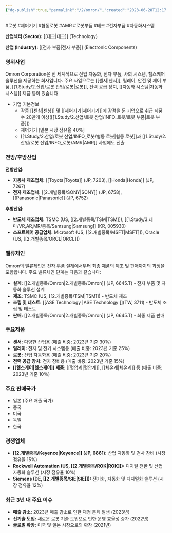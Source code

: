 ```yaml
---
{"dg-publish":true,"permalink":"/2/omron/","created":"2023-06-28T12:17:49.097+09:00","updated":"2025-07-10T10:44:22.349+09:00"}
---
```


#로봇 #제어기기 #협동로봇 #AMR #로봇부품 #테크 #전자부품 #자동화시스템


**산업섹터 (Sector):** [[테크\|테크]] (Technology)  

**산업 (Industry):** [[전자 부품\|전자 부품]] (Electronic Components)

### 영위사업

Omron Corporation은 전 세계적으로 산업 자동화, 전자 부품, 사회 시스템, 헬스케어 솔루션을 제공하는 회사입니다. 주요 사업으로는 [[센서\|센서]], 릴레이, 안전 및 제어 부품, [[1.Study/2.산업/로봇 산업/로봇\|로봇]], 전력 공급 장치, [[자동화 시스템\|자동화 시스템]] 제품 등이 있습니다

- 기업 기본정보
	- 각종 [[센싱\|센싱]] 및 [[제어기기\|제어기기]]에 강점을 둔 기업으로 취급 제품 수 20만개 이상([[1.Study/2.산업/로봇 산업/INFO_로봇/로봇 부품\|로봇 부품]])
	- 제어기기 [일본 시장 점유율 40%]
	- [[1.Study/2.산업/로봇 산업/INFO_로봇/협동 로봇\|협동 로봇]]과 [[1.Study/2.산업/로봇 산업/INFO_로봇/AMR\|AMR]] 사업에도 진출

### 전방/후방산업

**전방산업:**

- **자동차 제조업체:** [[Toyota\|Toyota]] (JP, 7203), [[Honda\|Honda]] (JP, 7267)
- **전자 제조업체:** [[2.개별종목/SONY\|SONY]] (JP, 6758), [[Panasonic\|Panasonic]] (JP, 6752)

**후방산업:**

- **반도체 제조업체:** TSMC (US, [[2.개별종목/TSM\|TSM]]), [[1.Study/3.테마/VR,AR,MR/종목/Samsung\|Samsung]] (KR, 005930)
- **소프트웨어 공급업체:** Microsoft (US, [[2.개별종목/MSFT\|MSFT]]), Oracle (US, [[2.개별종목/ORCL\|ORCL]])

### 밸류체인

Omron의 밸류체인은 전자 부품 설계에서부터 최종 제품의 제조 및 판매까지의 과정을 포함합니다. 주요 밸류체인 단계는 다음과 같습니다:

- **설계:** [[2.개별종목/Omron\|2.개별종목/Omron]] (JP, 6645.T) - 전자 부품 및 자동화 솔루션 설계
- **제조:** TSMC (US, [[2.개별종목/TSM\|TSM]]) - 반도체 제조
- **조립 및 테스트:** [[ASE Technology \|ASE Technology ]](TW, 3711) - 반도체 조립 및 테스트
- **판매:** [[2.개별종목/Omron\|2.개별종목/Omron]] (JP, 6645.T) - 최종 제품 판매

### 주요제품

- **센서:** 다양한 산업용 (매출 비중: 2023년 기준 30%)
- **릴레이:** 전자 및 전기 시스템용 (매출 비중: 2023년 기준 25%)
- **로봇:** 산업 자동화용 (매출 비중: 2023년 기준 20%)
- **전력 공급 장치:** 전자 장비용 (매출 비중: 2023년 기준 15%)
- **[[헬스케어\|헬스케어]] 제품:** [[혈압계\|혈압계]], [[체온계\|체온계]] 등 (매출 비중: 2023년 기준 10%)

### 주요 판매국가

- 일본 (주요 매출 국가)
- 중국
- 미국
- 독일
- 한국

### 경쟁업체

- **[[2.개별종목/Keyence\|Keyence]] (JP, 6861):** 산업 자동화 및 검사 장비 (시장 점유율 15%)
- **Rockwell Automation (US, [[2.개별종목/ROK\|ROK]]):** 디지털 전환 및 산업 자동화 솔루션 (시장 점유율 10%)
- **Siemens (DE, [[2.개별종목/SIE\|SIE]]):** 전기화, 자동화 및 디지털화 솔루션 (시장 점유율 12%)

### 최근 3년 내 주요 이슈

- **매출 감소:** 2023년 매출 감소로 인한 재정 문제 발생 (2023년)
- **신기술 도입:** 새로운 로봇 기술 도입으로 인한 운영 효율성 증가 (2022년)
- **글로벌 확장:** 미국 및 일본 시장으로의 확장 (2021년)